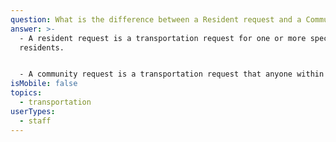 ```yaml
---
question: What is the difference between a Resident request and a Community request?
answer: >-
  - A resident request is a transportation request for one or more specific
  residents. 


  - A community request is a transportation request that anyone within the community will use. 
isMobile: false
topics:
  - transportation
userTypes:
  - staff
---
```

